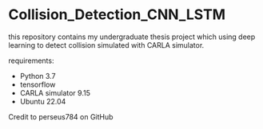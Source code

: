 # Collision_Detection_CNN_LSTM
this repository contains my undergraduate thesis project which using deep learning to detect collision simulated with CARLA simulator.

requirements:
- Python 3.7
- tensorflow
- CARLA simulator 9.15
- Ubuntu 22.04

Credit to perseus784 on GitHub
